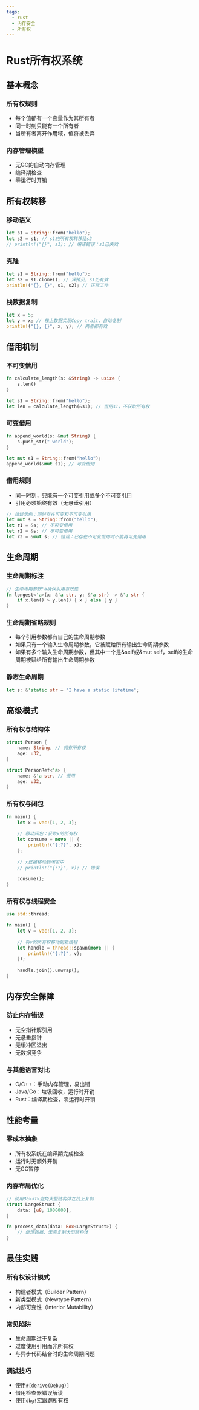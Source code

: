 ```yaml
---
tags:
  - rust
  - 内存安全
  - 所有权
---
```


# Rust所有权系统

## 基本概念

### 所有权规则
- 每个值都有一个变量作为其所有者
- 同一时刻只能有一个所有者
- 当所有者离开作用域，值将被丢弃

### 内存管理模型
- 无GC的自动内存管理
- 编译期检查
- 零运行时开销

## 所有权转移

### 移动语义
```rust
let s1 = String::from("hello");
let s2 = s1; // s1的所有权转移给s2
// println!("{}", s1); // 编译错误：s1已失效
```

### 克隆
```rust
let s1 = String::from("hello");
let s2 = s1.clone(); // 深拷贝，s1仍有效
println!("{}, {}", s1, s2); // 正常工作
```

### 栈数据复制
```rust
let x = 5;
let y = x; // 栈上数据实现Copy trait，自动复制
println!("{}, {}", x, y); // 两者都有效
```

## 借用机制

### 不可变借用
```rust
fn calculate_length(s: &String) -> usize {
    s.len()
}

let s1 = String::from("hello");
let len = calculate_length(&s1); // 借用s1，不获取所有权
```

### 可变借用
```rust
fn append_world(s: &mut String) {
    s.push_str(" world");
}

let mut s1 = String::from("hello");
append_world(&mut s1); // 可变借用
```

### 借用规则
- 同一时刻，只能有一个可变引用或多个不可变引用
- 引用必须始终有效（无悬垂引用）

```rust
// 错误示例：同时存在可变和不可变引用
let mut s = String::from("hello");
let r1 = &s; // 不可变借用
let r2 = &s; // 不可变借用
let r3 = &mut s; // 错误：已存在不可变借用时不能再可变借用
```

## 生命周期

### 生命周期标注
```rust
// 生命周期参数'a确保引用有效性
fn longest<'a>(x: &'a str, y: &'a str) -> &'a str {
    if x.len() > y.len() { x } else { y }
}
```

### 生命周期省略规则
- 每个引用参数都有自己的生命周期参数
- 如果只有一个输入生命周期参数，它被赋给所有输出生命周期参数
- 如果有多个输入生命周期参数，但其中一个是&self或&mut self，self的生命周期被赋给所有输出生命周期参数

### 静态生命周期
```rust
let s: &'static str = "I have a static lifetime";
```

## 高级模式

### 所有权与结构体
```rust
struct Person {
    name: String, // 拥有所有权
    age: u32,
}

struct PersonRef<'a> {
    name: &'a str, // 借用
    age: u32,
}
```

### 所有权与闭包
```rust
fn main() {
    let x = vec![1, 2, 3];
    
    // 移动闭包：获取x的所有权
    let consume = move || {
        println!("{:?}", x);
    };
    
    // x已被移动到闭包中
    // println!("{:?}", x); // 错误
    
    consume();
}
```

### 所有权与线程安全
```rust
use std::thread;

fn main() {
    let v = vec![1, 2, 3];
    
    // 将v的所有权移动到新线程
    let handle = thread::spawn(move || {
        println!("{:?}", v);
    });
    
    handle.join().unwrap();
}
```

## 内存安全保障

### 防止内存错误
- 无空指针解引用
- 无悬垂指针
- 无缓冲区溢出
- 无数据竞争

### 与其他语言对比
- C/C++：手动内存管理，易出错
- Java/Go：垃圾回收，运行时开销
- Rust：编译期检查，零运行时开销

## 性能考量

### 零成本抽象
- 所有权系统在编译期完成检查
- 运行时无额外开销
- 无GC暂停

### 内存布局优化
```rust
// 使用Box<T>避免大型结构体在栈上复制
struct LargeStruct {
    data: [u8; 1000000],
}

fn process_data(data: Box<LargeStruct>) {
    // 处理数据，无需复制大型结构体
}
```

## 最佳实践

### 所有权设计模式
- 构建者模式（Builder Pattern）
- 新类型模式（Newtype Pattern）
- 内部可变性（Interior Mutability）

### 常见陷阱
- 生命周期过于复杂
- 过度使用引用而非所有权
- 与异步代码结合时的生命周期问题

### 调试技巧
- 使用`#[derive(Debug)]`
- 借用检查器错误解读
- 使用`dbg!`宏跟踪所有权